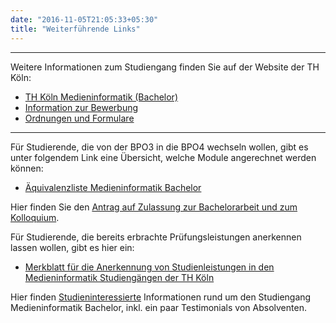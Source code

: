 ```yaml
---
date: "2016-11-05T21:05:33+05:30"
title: "Weiterführende Links"
---
```


---

Weitere Informationen zum Studiengang finden Sie auf der Website der TH Köln:

- [TH Köln Medieninformatik (Bachelor)](https://www.th-koeln.de/studium/medieninformatik-bachelor_2379.php)
- [Information zur Bewerbung](https://www.th-koeln.de/studium/medieninformatik-bachelor--bewerbung_3962.php)
- [Ordnungen und Formulare](https://www.th-koeln.de/studium/medieninformatik-bachelor--ordnungen-und-formulare_3963.php)

---

Für Studierende, die von der BPO3 in die BPO4 wechseln wollen, gibt es unter folgendem Link eine Übersicht, welche Module angerechnet werden können:

- [Äquivalenzliste Medieninformatik Bachelor](https://th-koeln.github.io/mi-2017/aequivalenzliste-bachelor/)

Hier finden Sie den [Antrag auf Zulassung zur Bachelorarbeit und zum Kolloquium](https://www.th-koeln.de/mam/downloads/deutsch/studium/studiengaenge/f10/antraege_formulare/f10_ba_informatik_antrag_auf_zul._bachelorarbeit_u._koll.pdf).

Für Studierende, die bereits erbrachte Prüfungsleistungen anerkennen lassen wollen, gibt es hier ein:

- [Merkblatt für die  Anerkennung von Studienleistungen in den Medieninformatik Studiengängen der TH Köln](/download/merkblatt-anerkennung-von-studienleistungen.pdf)


Hier finden [Studieninteressierte](/study/bachelor/studieninteressierte/) Informationen rund um den Studiengang Medieninformatik Bachelor, inkl. ein paar Testimonials von Absolventen.

